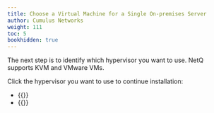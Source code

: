 ```yaml
---
title: Choose a Virtual Machine for a Single On-premises Server
author: Cumulus Networks
weight: 111
toc: 5
bookhidden: true
---
```


The next step is to identify which hypervisor you want to use. NetQ supports KVM and VMware VMs.

Click the hypervisor you want to use to continue installation:

- {{<link title="Set Up Your KVM Virtual Machine for a Single On-premises Server" text="Use KVM">}}
- {{<link title="Set Up Your VMware Virtual Machine for a Single On-premises Server" text="Use VMware">}}